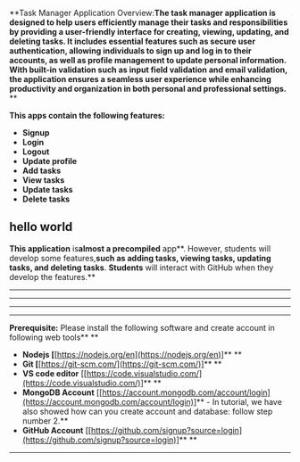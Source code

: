 **Task Manager Application Overview:**The task manager application is designed to help users efficiently manage their tasks and responsibilities by providing a user-friendly interface for creating, viewing, updating, and **deleting** tasks. **It includes essential features such as secure user authentication, allowing individuals to sign up and log in to their accounts, as well as profile management to update personal information.** With built-in validation such as input field validation and email validation, the application ensures a seamless user experience while enhancing productivity and organization in both personal and professional settings.** **

**This apps **contain** the following features:**

* **Signup**
* **Login**
* **Logout**
* **Update profile**
* **Add tasks**
* **View tasks**
* **Update tasks**
* **Delete tasks**

hello world
---

**This **app**lication** is**almost **a** precompiled** app**. However, students will develop some features,**such as adding tasks, viewing tasks, updating tasks, and **deleting** tasks**. **Students** will interact with GitHub when they develop the features.**

---

---

---

---

**Prerequisite:** Please install the following software and create account in following web tools** **

* **Nodejs [**[https://nodejs.org/en](https://nodejs.org/en)]** **
* **Git [**[https://git-scm.com/](https://git-scm.com/)]** **
* **VS code editor** [[https://code.visualstudio.com/](https://code.visualstudio.com/)]** **
* **MongoDB Account** [[https://account.mongodb.com/account/login](https://account.mongodb.com/account/login)]** - In tutorial, we have also showed how can you create account and database: follow step number 2.**
* **GitHub Account** [[https://github.com/signup?source=login](https://github.com/signup?source=login)]** **

---
